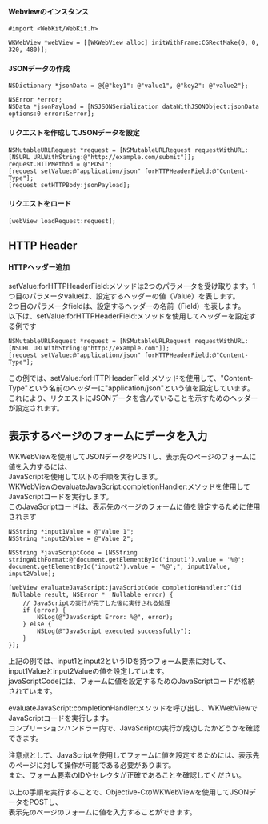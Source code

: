 
#### Webviewのインスタンス
```
#import <WebKit/WebKit.h>

WKWebView *webView = [[WKWebView alloc] initWithFrame:CGRectMake(0, 0, 320, 480)];
```


#### JSONデータの作成
```
NSDictionary *jsonData = @{@"key1": @"value1", @"key2": @"value2"};

NSError *error;
NSData *jsonPayload = [NSJSONSerialization dataWithJSONObject:jsonData options:0 error:&error];
```

#### リクエストを作成してJSONデータを設定
```
NSMutableURLRequest *request = [NSMutableURLRequest requestWithURL:[NSURL URLWithString:@"http://example.com/submit"]];
request.HTTPMethod = @"POST";
[request setValue:@"application/json" forHTTPHeaderField:@"Content-Type"];
[request setHTTPBody:jsonPayload];
```

#### リクエストをロード
```
[webView loadRequest:request];
```

## HTTP Header 
#### HTTPヘッダー追加
setValue:forHTTPHeaderField:メソッドは2つのパラメータを受け取ります。1つ目のパラメータvalueは、設定するヘッダーの値（Value）を表します。  
2つ目のパラメータfieldは、設定するヘッダーの名前（Field）を表します。  
以下は、setValue:forHTTPHeaderField:メソッドを使用してヘッダーを設定する例です
```
NSMutableURLRequest *request = [NSMutableURLRequest requestWithURL:[NSURL URLWithString:@"http://example.com"]];
[request setValue:@"application/json" forHTTPHeaderField:@"Content-Type"];

```
この例では、setValue:forHTTPHeaderField:メソッドを使用して、"Content-Type"という名前のヘッダーに"application/json"という値を設定しています。  
これにより、リクエストにJSONデータを含んでいることを示すためのヘッダーが設定されます。

## 表示するページのフォームにデータを入力
WKWebViewを使用してJSONデータをPOSTし、表示先のページのフォームに値を入力するには、  
JavaScriptを使用して以下の手順を実行します。  
WKWebViewのevaluateJavaScript:completionHandler:メソッドを使用してJavaScriptコードを実行します。  
このJavaScriptコードは、表示先のページのフォームに値を設定するために使用されます  
```
NSString *input1Value = @"Value 1";
NSString *input2Value = @"Value 2";

NSString *javaScriptCode = [NSString stringWithFormat:@"document.getElementById('input1').value = '%@'; document.getElementById('input2').value = '%@';", input1Value, input2Value];

[webView evaluateJavaScript:javaScriptCode completionHandler:^(id _Nullable result, NSError * _Nullable error) {
    // JavaScriptの実行が完了した後に実行される処理
    if (error) {
        NSLog(@"JavaScript Error: %@", error);
    } else {
        NSLog(@"JavaScript executed successfully");
    }
}];
```
上記の例では、input1とinput2というIDを持つフォーム要素に対して、input1Valueとinput2Valueの値を設定しています。  
javaScriptCodeには、フォームに値を設定するためのJavaScriptコードが格納されています。  
  
evaluateJavaScript:completionHandler:メソッドを呼び出し、WKWebViewでJavaScriptコードを実行します。  
コンプリーションハンドラー内で、JavaScriptの実行が成功したかどうかを確認できます。  
  
注意点として、JavaScriptを使用してフォームに値を設定するためには、表示先のページに対して操作が可能である必要があります。  
また、フォーム要素のIDやセレクタが正確であることを確認してください。  
  
以上の手順を実行することで、Objective-CのWKWebViewを使用してJSONデータをPOSTし、  
表示先のページのフォームに値を入力することができます。





